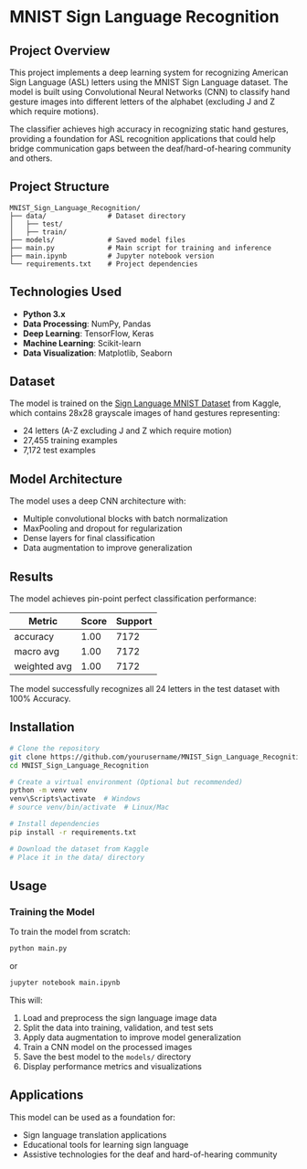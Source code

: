 # MNIST Sign Language Recognition

## Project Overview
This project implements a deep learning system for recognizing American Sign Language (ASL) letters using the MNIST Sign Language dataset. The model is built using Convolutional Neural Networks (CNN) to classify hand gesture images into different letters of the alphabet (excluding J and Z which require motions).

The classifier achieves high accuracy in recognizing static hand gestures, providing a foundation for ASL recognition applications that could help bridge communication gaps between the deaf/hard-of-hearing community and others.

## Project Structure
```
MNIST_Sign_Language_Recognition/
├── data/               # Dataset directory
│   ├── test/          
│   ├── train/          
├── models/             # Saved model files
├── main.py             # Main script for training and inference
├── main.ipynb          # Jupyter notebook version
└── requirements.txt    # Project dependencies
```

## Technologies Used
- **Python 3.x**
- **Data Processing**: NumPy, Pandas
- **Deep Learning**: TensorFlow, Keras
- **Machine Learning**: Scikit-learn
- **Data Visualization**: Matplotlib, Seaborn

## Dataset
The model is trained on the [Sign Language MNIST Dataset](https://www.kaggle.com/datasets/datamunge/sign-language-mnist) from Kaggle, which contains 28x28 grayscale images of hand gestures representing:
- 24 letters (A-Z excluding J and Z which require motion)
- 27,455 training examples
- 7,172 test examples

## Model Architecture
The model uses a deep CNN architecture with:
- Multiple convolutional blocks with batch normalization
- MaxPooling and dropout for regularization
- Dense layers for final classification
- Data augmentation to improve generalization

## Results
The model achieves pin-point perfect classification performance:

| Metric      | Score | Support |
|-------------|-------|---------|
| accuracy    | 1.00  | 7172    |
| macro avg   | 1.00  | 7172    |
| weighted avg| 1.00  | 7172    |

The model successfully recognizes all 24 letters in the test dataset with 100% Accuracy.

## Installation

```bash
# Clone the repository
git clone https://github.com/yourusername/MNIST_Sign_Language_Recognition
cd MNIST_Sign_Language_Recognition

# Create a virtual environment (Optional but recommended)
python -m venv venv
venv\Scripts\activate  # Windows
# source venv/bin/activate  # Linux/Mac

# Install dependencies
pip install -r requirements.txt

# Download the dataset from Kaggle
# Place it in the data/ directory
```

## Usage

### Training the Model
To train the model from scratch:

```bash
python main.py
```
or
```bash
jupyter notebook main.ipynb
```

This will:
1. Load and preprocess the sign language image data
2. Split the data into training, validation, and test sets
3. Apply data augmentation to improve model generalization
4. Train a CNN model on the processed images
5. Save the best model to the `models/` directory
6. Display performance metrics and visualizations

## Applications
This model can be used as a foundation for:
- Sign language translation applications
- Educational tools for learning sign language
- Assistive technologies for the deaf and hard-of-hearing community